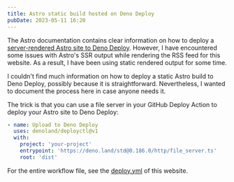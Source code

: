 ```yaml
---
title: Astro static build hosted on Deno Deploy
pubDate: 2023-05-11 16:20
---
```


The Astro documentation contains clear information on how to deploy a [server-rendered Astro site to Deno Deploy](https://docs.astro.build/en/guides/deploy/deno/). However, I have encountered some issues with Astro's SSR output while rendering the RSS feed for this website. As a result, I have been using static rendered output for some time.

I couldn't find much information on how to deploy a static Astro build to Deno Deploy, possibly because it is straightforward. Nevertheless, I wanted to document the process here in case anyone needs it.

The trick is that you can use a file server in your GitHub Deploy Action to deploy your Astro site to Deno Deploy:

```yaml
- name: Upload to Deno Deploy
  uses: denoland/deployctl@v1
  with:
    project: 'your-project'
    entrypoint: 'https://deno.land/std@0.186.0/http/file_server.ts'
    root: 'dist'
```

For the entire workflow file, see the [deploy.yml](https://github.com/bdevos/appjeniksaan-site/blob/main/.github/workflows/deploy.yml) of this website.
